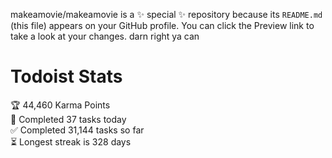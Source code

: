 makeamovie/makeamovie is a ✨ special ✨ repository because its `README.md` (this file) appears on your GitHub profile.
You can click the Preview link to take a look at your changes. darn right ya can

# Todoist Stats

<!-- TODO-IST:START -->
🏆  44,460 Karma Points           
🌸  Completed 37 tasks today           
✅  Completed 31,144 tasks so far           
⏳  Longest streak is 328 days
<!-- TODO-IST:END -->